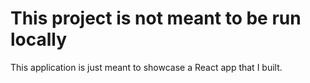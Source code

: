 # This project is not meant to be run locally
This application is just meant to showcase a React app that I built. 
